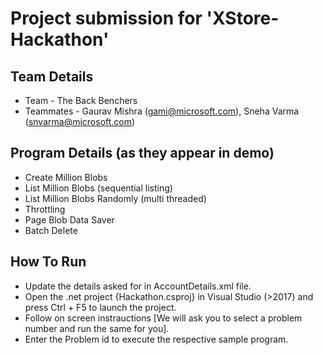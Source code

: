 # Project submission for 'XStore-Hackathon'

## Team Details

* Team - The Back Benchers
* Teammates - Gaurav Mishra (gami@microsoft.com), Sneha Varma (snvarma@microsoft.com)


## Program Details (as they appear in demo)

* Create Million Blobs
* List Million Blobs (sequential listing)
* List Million Blobs Randomly (multi threaded)
* Throttling
* Page Blob Data Saver
* Batch Delete

## How To Run

* Update the details asked for in AccountDetails.xml file.
* Open the .net project {Hackathon.csproj} in Visual Studio (>2017) and press Ctrl + F5 to launch the project.
* Follow on screen instrauctions [We will ask you to select a problem number and run the same for you].
* Enter the Problem id to execute the respective sample program.